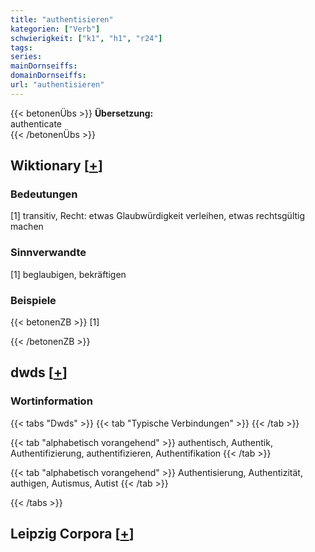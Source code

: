 ```yaml
---
title: "authentisieren"
kategorien: ["Verb"]
schwierigkeit: ["k1", "h1", "r24"]
tags:
series:
mainDornseiffs:
domainDornseiffs:
url: "authentisieren"
---
```


{{< betonenÜbs >}}
**Übersetzung:**  
authenticate  
{{< /betonenÜbs >}}

## Wiktionary [[+](https://de.wiktionary.org/wiki/authentisieren)]

### Bedeutungen
[1] transitiv, Recht: etwas Glaubwürdigkeit verleihen, etwas rechtsgültig machen  

### Sinnverwandte
[1] beglaubigen, bekräftigen  

### Beispiele
{{< betonenZB >}}
[1]  

{{< /betonenZB >}}


## dwds [[+](https://www.dwds.de/wb/authentisieren)]

### Wortinformation
{{< tabs "Dwds" >}}
{{< tab "Typische Verbindungen" >}}
{{< /tab >}}

{{< tab "alphabetisch vorangehend" >}}
authentisch, Authentik, Authentifizierung, authentifizieren, Authentifikation
{{< /tab >}}

{{< tab "alphabetisch vorangehend" >}}
Authentisierung, Authentizität, authigen, Autismus, Autist
{{< /tab >}}

{{< /tabs >}}

## Leipzig Corpora [[+](https://corpora.uni-leipzig.de/en/res?word=authentisieren&corpusId=deu_newscrawl-public_2018)]

